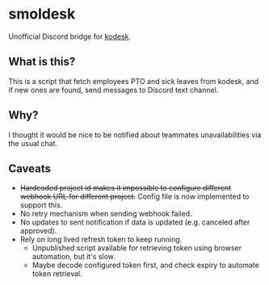 # smoldesk

Unofficial Discord bridge for [kodesk](https://github.com/kodefox/kodesk/).

## What is this?

This is a script that fetch employees PTO and sick leaves from kodesk,
and if new ones are found, send messages to Discord text channel.

## Why?

I thought it would be nice to be notified about teammates unavailabilities
via the usual chat.

## Caveats

- ~~Hardcoded project id makes it impossible to configure
  different webhook URL for different project.~~
  Config file is now implemented to support this.
- No retry mechanism when sending webhook failed.
- No updates to sent notification if data is updated (e.g. canceled after approved).
- Rely on long lived refresh token to keep running.
  - Unpublished script available for retrieving token using browser automation,
    but it's slow.
  - Maybe decode configured token first, and check expiry to automate token retrieval.
